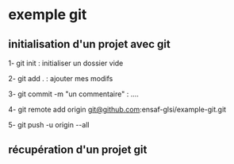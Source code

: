 # exemple git

## initialisation d'un projet avec git

1- git init : initialiser un dossier vide

2- git add . : ajouter mes modifs

3- git commit -m "un commentaire" : ....

4- git remote add origin git@github.com:ensaf-glsi/example-git.git

5- git push -u origin --all 


## récupération d'un projet git
